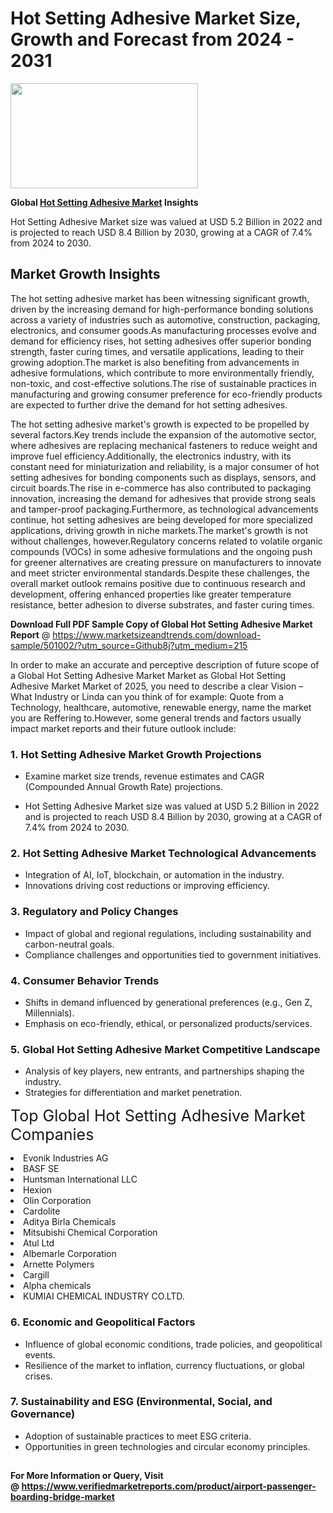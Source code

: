 <H1>Hot Setting Adhesive Market Size, Growth and Forecast from 2024 - 2031</H1><img class="aligncenter size-medium wp-image-584254" src="https://thirdeyenews.in/wp-content/uploads/2024/09/Global-Market-Research-300x168.jpeg" alt="" width="300" height="168" /><p><strong>Global&nbsp;<a href="https://www.marketsizeandtrends.com/download-sample/501002/?utm_source=Github8j?utm_medium=215">Hot Setting Adhesive Market</a> Insights</strong></p><p>Hot Setting Adhesive Market size was valued at USD 5.2 Billion in 2022 and is projected to reach USD 8.4 Billion by 2030, growing at a CAGR of 7.4% from 2024 to 2030.</p><p><h2>Market Growth Insights</h2> <p>The hot setting adhesive market has been witnessing significant growth, driven by the increasing demand for high-performance bonding solutions across a variety of industries such as automotive, construction, packaging, electronics, and consumer goods.As manufacturing processes evolve and demand for efficiency rises, hot setting adhesives offer superior bonding strength, faster curing times, and versatile applications, leading to their growing adoption.The market is also benefiting from advancements in adhesive formulations, which contribute to more environmentally friendly, non-toxic, and cost-effective solutions.The rise of sustainable practices in manufacturing and growing consumer preference for eco-friendly products are expected to further drive the demand for hot setting adhesives.</p> <p>The hot setting adhesive market's growth is expected to be propelled by several factors.Key trends include the expansion of the automotive sector, where adhesives are replacing mechanical fasteners to reduce weight and improve fuel efficiency.Additionally, the electronics industry, with its constant need for miniaturization and reliability, is a major consumer of hot setting adhesives for bonding components such as displays, sensors, and circuit boards.The rise in e-commerce has also contributed to packaging innovation, increasing the demand for adhesives that provide strong seals and tamper-proof packaging.Furthermore, as technological advancements continue, hot setting adhesives are being developed for more specialized applications, driving growth in niche markets.The market's growth is not without challenges, however.Regulatory concerns related to volatile organic compounds (VOCs) in some adhesive formulations and the ongoing push for greener alternatives are creating pressure on manufacturers to innovate and meet stricter environmental standards.Despite these challenges, the overall market outlook remains positive due to continuous research and development, offering enhanced properties like greater temperature resistance, better adhesion to diverse substrates, and faster curing times.<p><span class=""><strong>Download Full PDF Sample Copy of Global Hot Setting Adhesive Market Report</strong> @ <a href="https://www.marketsizeandtrends.com/download-sample/501002/?utm_source=Github8j?utm_medium=215" target="_blank">https://www.marketsizeandtrends.com/download-sample/501002/?utm_source=Github8j?utm_medium=215</a></span></p><p>In order to make an accurate and perceptive description of future scope of a Global&nbsp;Hot Setting Adhesive Market Market as Global&nbsp;Hot Setting Adhesive Market Market of 2025, you need to describe a clear Vision &ndash; What Industry or Linda can you think of for example: Quote from a Technology, healthcare, automotive, renewable energy, name the market you are Reffering to.However, some general trends and factors usually impact market reports and their future outlook include:</p><h3>1.&nbsp;<strong>Hot Setting Adhesive Market Growth Projections</strong></h3><ul><li>Examine market size trends, revenue estimates and CAGR (Compounded Annual Growth Rate) projections.</li><li><p>Hot Setting Adhesive Market size was valued at USD 5.2 Billion in 2022 and is projected to reach USD 8.4 Billion by 2030, growing at a CAGR of 7.4% from 2024 to 2030.</p></li></ul><h3>2.&nbsp;<strong>Hot Setting Adhesive Market Technological Advancements</strong></h3><ul><li>Integration of AI, IoT, blockchain, or automation in the industry.</li><li>Innovations driving cost reductions or improving efficiency.</li></ul><h3>3.&nbsp;<strong>Regulatory and Policy Changes</strong></h3><ul><li>Impact of global and regional regulations, including sustainability and carbon-neutral goals.</li><li>Compliance challenges and opportunities tied to government initiatives.</li></ul><h3>4.&nbsp;<strong>Consumer Behavior Trends</strong></h3><ul><li>Shifts in demand influenced by generational preferences (e.g., Gen Z, Millennials).</li><li>Emphasis on eco-friendly, ethical, or personalized products/services.</li></ul><h3>5.&nbsp;<strong>Global Hot Setting Adhesive Market Competitive Landscape</strong></h3><ul><li>Analysis of key players, new entrants, and partnerships shaping the industry.</li><li>Strategies for differentiation and market penetration.</li></ul><p data-pm-slice="1 1 []"><span style="color: inherit; font-family: inherit; font-size: 25px;">Top Global Hot Setting Adhesive Market Companies</span></p><div class="" data-test-id=""><p><li>Evonik Industries AG</li><li> BASF SE</li><li> Huntsman International LLC</li><li> Hexion</li><li> Olin Corporation</li><li> Cardolite</li><li> Aditya Birla Chemicals</li><li> Mitsubishi Chemical Corporation</li><li> Atul Ltd</li><li> Albemarle Corporation</li><li> Arnette Polymers</li><li> Cargill</li><li> Alpha chemicals</li><li> KUMIAI CHEMICAL INDUSTRY CO.LTD.</li></p></div><h3>6.&nbsp;<strong>Economic and Geopolitical Factors</strong></h3><ul><li>Influence of global economic conditions, trade policies, and geopolitical events.</li><li>Resilience of the market to inflation, currency fluctuations, or global crises.</li></ul><h3>7.&nbsp;<strong>Sustainability and ESG (Environmental, Social, and Governance)</strong></h3><ul><li>Adoption of sustainable practices to meet ESG criteria.</li><li>Opportunities in green technologies and circular economy principles.</li></ul><h2><strong style="font-size: 14px;">For More Information or Query, Visit @&nbsp;</strong><a style="background-color: #ffffff; font-size: 14px;" href="https://www.marketsizeandtrends.com/report/hot-setting-adhesive-market/" target="_blank">https://www.verifiedmarketreports.com/product/airport-passenger-boarding-bridge-market</a></h2>